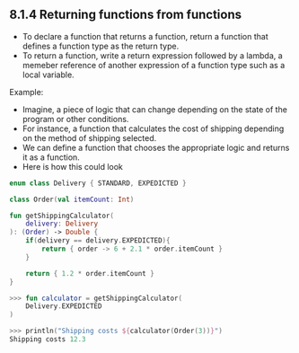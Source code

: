 ## 8.1.4 Returning functions from functions

- To declare a function that returns a function, return a function that defines a function type as the return type.
- To return a function, write a return expression followed by a lambda, a memeber reference of another expression of a function type such as a local variable.

Example:

- Imagine, a piece of logic that can change depending on the state of the program or other conditions.
- For instance, a function that calculates the cost of shipping depending on the method of shipping selected.
- We can define a function that chooses the appropriate logic and returns it as a function.
- Here is how this could look

```kotlin
enum class Delivery { STANDARD, EXPEDICTED }

class Order(val itemCount: Int)

fun getShippingCalculator(
    delivery: Delivery
): (Order) -> Double {
    if(delivery == delivery.EXPEDICTED){
        return { order -> 6 + 2.1 * order.itemCount }
    }

    return { 1.2 * order.itemCount }
}

>>> fun calculator = getShippingCalculator(
    Delivery.EXPEDICTED
)

>>> println("Shipping costs ${calculator(Order(3))}")
Shipping costs 12.3
```

